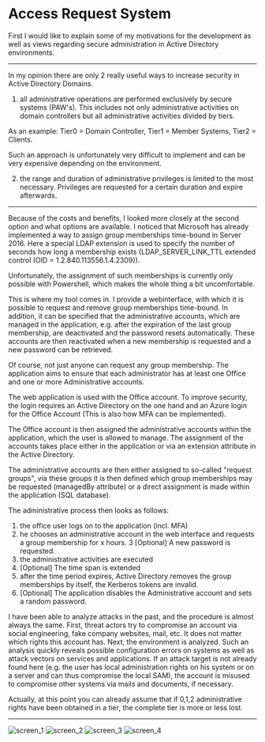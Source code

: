 # Access Request System

First I would like to explain some of my motivations for the development as well as views regarding secure administration in Active Directory environments.

---

In my opinion there are only 2 really useful ways to increase security in Active Directory Domains.

1. all administrative operations are performed exclusively by secure systems (PAW's). This includes not only administrative activities on domain controllers but all administrative activities divided by tiers.

As an example: Tier0 = Domain Controller, Tier1 = Member Systems, Tier2 = Clients.

Such an approach is unfortunately very difficult to implement and can be very expensive depending on the environment.

2. the range and duration of administrative privileges is limited to the most necessary.
Privileges are requested for a certain duration and expire afterwards.

---

Because of the costs and benefits, I looked more closely at the second option and what options are available. I noticed that Microsoft has already implemented a way to assign group memberships time-bound in Server 2016. Here a special LDAP extension is used to specify the number of seconds how long a membership exists (LDAP_SERVER_LINK_TTL extended control (OID = 1.2.840.113556.1.4.2309)).

Unfortunately, the assignment of such memberships is currently only possible with Powershell, which makes the whole thing a bit uncomfortable.

This is where my tool comes in. I provide a webinterface, with which it is possible to request and remove group memberships time-bound. In addition, it can be specified that the administrative accounts, which are managed in the application, e.g. after the expiration of the last group membership, are deactivated and the password resets automatically. These accounts are then reactivated when a new membership is requested and a new password can be retrieved.

Of course, not just anyone can request any group membership. The application aims to ensure that each administrator has at least one Office and one or more Administrative accounts.

The web application is used with the Office account. To improve security, the login requires an Active Directory on the one hand and an Azure login for the Office Account (This is also how MFA can be implemented).

The Office account is then assigned the administrative accounts within the application, which the user is allowed to manage. The assignment of the accounts takes place either in the application or via an extension attribute in the Active Directory.

The administrative accounts are then either assigned to so-called "request groups", via these groups it is then defined which group memberships may be requested (managedBy attribute) or a direct assignment is made within the application (SQL database).

The administrative process then looks as follows:
1. the office user logs on to the application (incl. MFA)
2. he chooses an administrative account in the web interface and requests a group membership for x hours.
3 [Optional] A new password is requested.
4. the administrative activities are executed
5. [Optional] The time span is extended
6. after the time period expires, Active Directory removes the group memberships by itself, the Kerberos tokens are invalid.
7. [Optional] The application disables the Administrative account and sets a random password.

I have been able to analyze attacks in the past, and the procedure is almost always the same. First, threat actors try to compromise an account via social engineering, fake company websites, mail, etc. It does not matter which rights this account has. Next, the environment is analyzed. Such an analysis quickly reveals possible configuration errors on systems as well as attack vectors on services and applications. If an attack target is not already found here (e.g. the user has local administration rights on his system or on a server and can thus compromise the local SAM), the account is misused to compromise other systems via mails and documents, if necessary.

Actually, at this point you can already assume that if 0,1,2 administrative rights have been obtained in a tier, the complete tier is more or less lost.

---

![screen_1](https://user-images.githubusercontent.com/1177251/150324132-6d614dbb-0759-4995-97ee-fd7adbb1fc1a.png)
![screen_2](https://user-images.githubusercontent.com/1177251/150324137-461cc29b-b9bf-4859-b256-8d17a2ccd4f5.png)
![screen_3](https://user-images.githubusercontent.com/1177251/150324139-d9572ce4-4ac5-4762-8272-5c90ab98f8b1.png)
![screen_4](https://user-images.githubusercontent.com/1177251/150324143-545afd3b-8fa4-4894-930f-fd0643120d57.png)
